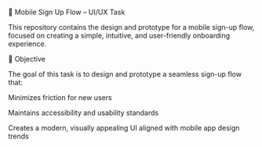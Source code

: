 📱 Mobile Sign Up Flow – UI/UX Task

This repository contains the design and prototype for a mobile sign-up flow, focused on creating a simple, intuitive, and user-friendly onboarding experience.

🎯 Objective

The goal of this task is to design and prototype a seamless sign-up flow that:

Minimizes friction for new users

Maintains accessibility and usability standards

Creates a modern, visually appealing UI aligned with mobile app design trends
